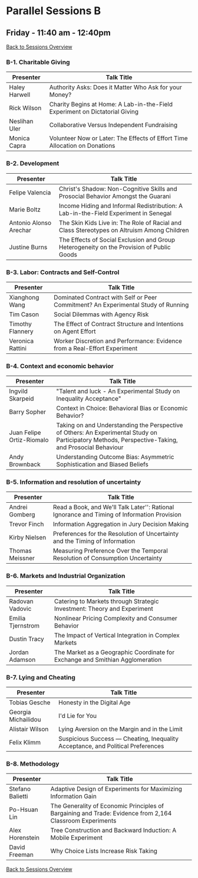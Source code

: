 # Parallel Sessions B
## Friday - 11:40 am - 12:40pm
[Back to Sessions Overview](README.md)

### **B-1. Charitable Giving**

Presenter     | Talk Title
--------------|------------
Haley Harwell | Authority Asks: Does it Matter Who Ask for your Money?
Rick Wilson  | Charity Begins at Home: A Lab-in-the-Field Experiment on Dictatorial Giving
Neslihan Uler | Collaborative Versus Independent Fundraising
Monica Capra  | Volunteer Now or Later: The Effects of Effort Time Allocation on Donations

### **B-2. Development**

Presenter     | Talk Title
--------------|------------
Felipe Valencia | Christ's Shadow: Non-Cognitive Skills and Prosocial Behavior Amongst the Guarani
Marie Boltz  | Income Hiding and Informal Redistribution: A Lab-in-the-Field Experiment in Senegal
Antonio Alonso Arechar | The Skin Kids Live in: The Role of Racial and Class Stereotypes on Altruism Among Children
Justine Burns   | The Effects of Social Exclusion and Group Heterogeneity on the Provision of Public Goods

### **B-3. Labor: Contracts and Self-Control**

Presenter     | Talk Title
--------------|------------
Xianghong Wang | Dominated Contract with Self or Peer Commitment? An Experimental Study of Running
Tim Cason | Social Dilemmas with Agency Risk
Timothy Flannery | The Effect of Contract Structure and Intentions on Agent Effort
Veronica Rattini | Worker Discretion and Performance: Evidence from a Real-Effort Experiment

### **B-4. Context and economic behavior**

Presenter     | Talk Title
--------------|------------
Ingvild Skarpeid | "Talent and luck - An Experimental Study on Inequality Acceptance"
Barry Sopher | Context in Choice:  Behavioral Bias or Economic Behavior?
Juan Felipe Ortiz-Riomalo | Taking on and Understanding the Perspective of Others: An Experimental Study on Participatory Methods, Perspective-Taking, and Prosocial Behaviour 
Andy Brownback | Understanding Outcome Bias: Asymmetric Sophistication and Biased Beliefs

### **B-5. Information and resolution of uncertainty**

Presenter     | Talk Title
--------------|------------
Andrei Gomberg | Read a Book, and We'll Talk Later'': Rational Ignorance and Timing of Information Provision
Trevor Finch | Information Aggregation in Jury Decision Making
Kirby Nielsen | Preferences for the Resolution of Uncertainty and the Timing of Information
Thomas Meissner | Measuring Preference Over the Temporal Resolution of Consumption Uncertainty

### **B-6. Markets and Industrial Organization**

Presenter     | Talk Title
--------------|------------
Radovan Vadovic | Catering to Markets through Strategic Investment: Theory and Experiment
Emilia Tjernstrom | Nonlinear Pricing Complexity and Consumer Behavior
Dustin Tracy | The Impact of Vertical Integration in Complex Markets
Jordan Adamson | The Market as a Geographic Coordinate for Exchange and Smithian Agglomeration


### **B-7. Lying and Cheating**

Presenter     | Talk Title
--------------|------------
Tobias Gesche | Honesty in the Digital Age
Georgia Michailidou | I'd Lie for You
Alistair Wilson | Lying Aversion on the Margin and in the Limit
Felix Klimm | Suspicious Success — Cheating, Inequality Acceptance, and Political Preferences


### **B-8. Methodology**

Presenter     | Talk Title
--------------|------------
Stefano Balietti | Adaptive Design of Experiments for Maximizing Information Gain
Po-Hsuan Lin | The Generality of Economic Principles of Bargaining and Trade: Evidence from 2,164 Classroom Experiments
Alex Horenstein | Tree Construction and Backward Induction: A Mobile Experiment
David Freeman | Why Choice Lists Increase Risk Taking

[Back to Sessions Overview](README.md)
